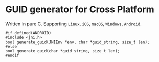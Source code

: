 # GUID generator for Cross Platform

Written in pure C. Supporting `Linux`, `iOS`, `macOS`, `Windows`, `Android`.

```
#if defined(ANDROID)
#include <jni.h>
bool generate_guid(JNIEnv *env, char *guid_string, size_t len);
#else
bool generate_guid(char *guid_string, size_t len);
#endif
```

<!--
## Linux
Install the uuid library first by the following command.
```
apt-get install uuid-dev uuid -y
```
or
```
yum install libuuid-devel -y
```
-->
